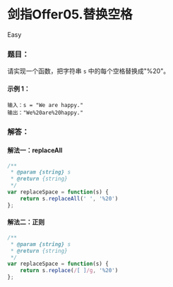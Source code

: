 # 剑指Offer05.替换空格

Easy

### 题目：

请实现一个函数，把字符串 `s` 中的每个空格替换成"%20"。

#### 示例 1：

```
输入：s = "We are happy."
输出："We%20are%20happy."
```

### 解答：

#### 解法一：replaceAll

```js
/**
 * @param {string} s
 * @return {string}
 */
var replaceSpace = function(s) {
    return s.replaceAll(' ', '%20')
};
```

#### 解法二：正则

```js
/**
 * @param {string} s
 * @return {string}
 */
var replaceSpace = function(s) {
    return s.replace(/[ ]/g, '%20')
};
```


